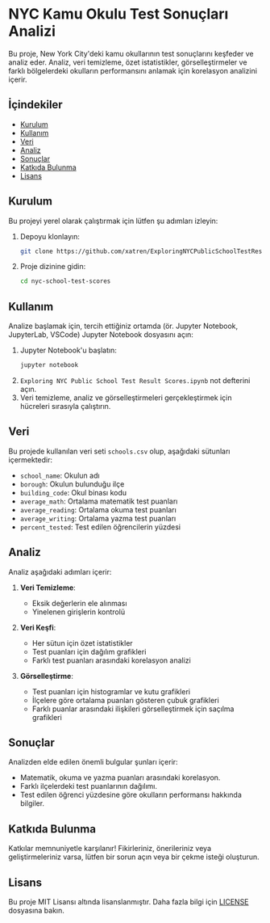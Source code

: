 # NYC Kamu Okulu Test Sonuçları Analizi

Bu proje, New York City'deki kamu okullarının test sonuçlarını keşfeder ve analiz eder. Analiz, veri temizleme, özet istatistikler, görselleştirmeler ve farklı bölgelerdeki okulların performansını anlamak için korelasyon analizini içerir.

## İçindekiler

- [Kurulum](#kurulum)
- [Kullanım](#kullanım)
- [Veri](#veri)
- [Analiz](#analiz)
- [Sonuçlar](#sonuçlar)
- [Katkıda Bulunma](#katkıda-bulunma)
- [Lisans](#lisans)

## Kurulum

Bu projeyi yerel olarak çalıştırmak için lütfen şu adımları izleyin:

1. Depoyu klonlayın:
   ```sh
   git clone https://github.com/xatren/ExploringNYCPublicSchoolTestResultScores
   ```
2. Proje dizinine gidin:
   ```sh
   cd nyc-school-test-scores
   ```

## Kullanım

Analize başlamak için, tercih ettiğiniz ortamda (ör. Jupyter Notebook, JupyterLab, VSCode) Jupyter Notebook dosyasını açın:

1. Jupyter Notebook'u başlatın:
   ```sh
   jupyter notebook
   ```
2. `Exploring NYC Public School Test Result Scores.ipynb` not defterini açın.
3. Veri temizleme, analiz ve görselleştirmeleri gerçekleştirmek için hücreleri sırasıyla çalıştırın.

## Veri

Bu projede kullanılan veri seti `schools.csv` olup, aşağıdaki sütunları içermektedir:

- `school_name`: Okulun adı
- `borough`: Okulun bulunduğu ilçe
- `building_code`: Okul binası kodu
- `average_math`: Ortalama matematik test puanları
- `average_reading`: Ortalama okuma test puanları
- `average_writing`: Ortalama yazma test puanları
- `percent_tested`: Test edilen öğrencilerin yüzdesi

## Analiz

Analiz aşağıdaki adımları içerir:

1. **Veri Temizleme**:
   - Eksik değerlerin ele alınması
   - Yinelenen girişlerin kontrolü

2. **Veri Keşfi**:
   - Her sütun için özet istatistikler
   - Test puanları için dağılım grafikleri
   - Farklı test puanları arasındaki korelasyon analizi

3. **Görselleştirme**:
   - Test puanları için histogramlar ve kutu grafikleri
   - İlçelere göre ortalama puanları gösteren çubuk grafikleri
   - Farklı puanlar arasındaki ilişkileri görselleştirmek için saçılma grafikleri

## Sonuçlar

Analizden elde edilen önemli bulgular şunları içerir:

- Matematik, okuma ve yazma puanları arasındaki korelasyon.
- Farklı ilçelerdeki test puanlarının dağılımı.
- Test edilen öğrenci yüzdesine göre okulların performansı hakkında bilgiler.

## Katkıda Bulunma

Katkılar memnuniyetle karşılanır! Fikirleriniz, önerileriniz veya geliştirmeleriniz varsa, lütfen bir sorun açın veya bir çekme isteği oluşturun.

## Lisans

Bu proje MIT Lisansı altında lisanslanmıştır. Daha fazla bilgi için [LICENSE](LICENSE) dosyasına bakın.
